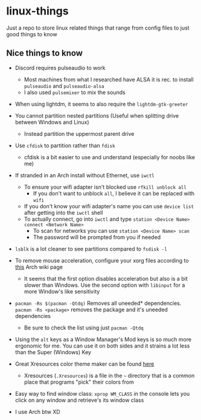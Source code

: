 # linux-things
Just a repo to store linux related things that range from config files
to just good things to know

## Nice things to know

- Discord requires pulseaudio to work
  - Most machines from what I researched have ALSA it is rec. to install
  `pulseaudio` and `pulseaudio-alsa`
  - I also used `pulsemixer` to mix the sounds

- When using lightdm, it seems to also require the `lightdm-gtk-greeter`

- You cannot partition nested partitions (Useful when splitting drive
between Windows and Linux)
  - Instead partition the uppermost parent drive

- Use `cfdisk` to partition rather than `fdisk`
  - cfdisk is a bit easier to use and understand (especially for noobs like me)

- If stranded in an Arch install without Ethernet, use `iwctl`
  - To ensure your wifi adapter isn't blocked use `rfkill unblock all`
    - If you don't want to unblock `all`, I believe it can be replaced with `wifi`
  - If you don't know your wifi adapter's name you can use `device list` after getting
  into the `iwctl` shell
  - To actually connect, go into `iwctl` and type `station <Device Name> connect <Network Name>`
    - To scan for networks you can use `station <Device Name> scan`
    - The password will be prompted from you if needed

- `lsblk` is a lot cleaner to see partitions compared to `fsdisk -l`

- To remove mouse acceleration, configure your xorg files according to
[this](https://wiki.archlinux.org/index.php/Mouse_acceleration) Arch wiki page
  - It seems that the first option disables acceleration but also is a bit slower
  than Windows. Use the second option with `libinput` for a more Window's like sensitivity

- `pacman -Rs $(pacman -Qtdq)` Removes all uneeded* dependencies. `pacman -Rs <package>` removes
the package and it's uneeded dependencies
  - Be sure to check the list using just `pacman -Qtdq`

- Using the `alt` keys as a Window Manager's Mod keys is so much more ergonomic for me.
You can use it on both sides and it strains a lot less than the Super (Windows) Key

- Great Xresources color theme maker can be found [here](https://github.com/deviantfero/wpgtk)
  - Xresources (`.Xresources`) is a file in the `~` directory that is a common place that
  programs "pick" their colors from

- Easy way to find window class: `xprop WM_CLASS` in the console lets you click on any window
and retrieve's its window class

- I use Arch btw XD
